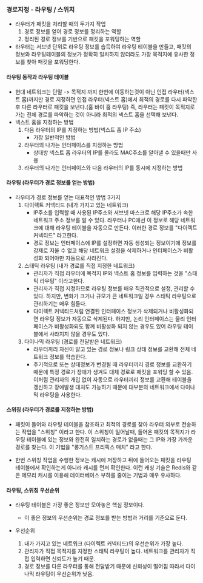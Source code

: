 ### 경로지정 - 라우팅 / 스위치

- 라우터가 패킷을 처리할 때의 두가지 작업
  1. 경로 정보를 얻어 경로 정보를 정리하는 역할
  2. 정리된 경로 정보를 기반으로 패킷을 포워딩하는 역할
- 라우터는 서브넷 단위로 라우팅 정보를 습득하여 라우팅 테이블을 만들고, 패킷의 정보와 라우팅테이블의 정보가 정확히 일치하지 않더라도
  가장 목적지에 유사한 정보를 찾아 패킷을 포워딩한다.

#### 라우팅 동작과 라우팅 테이블

- 현대 네트워크는 단말 -> 목적지 까지 한번에 이동하는것이 아닌 인접 라우터(넥스트 홉)까지만 경로 지정하면
  인접 라우터(넥스트 홉)에서 최적의 경로를 다시 파악한 후 다른 라우터로 패킷을 보낸다.(홉 바이 홉 라우팅)
  즉, 라우터는 패킷이 목적지로 가는 전체 경로를 파악하는 것이 아니라 최적의 넥스트 홉을 선택해 보낸다.
- 넥스트 홉을 지정하는 방법
  1. 다음 라우터의 IP를 지정하는 방법(넥스트 홉 IP 주소)
     - 가장 일반적인 방법
  2. 라우터의 나가는 인터페이스를 지정하는 방법
     - 상대방 넥스트 홉 라우터의 IP를 몰라도 MAC주소를 알아낼 수 있을때만 사용
  3. 라우터의 나가는 인터페이스와 다음 라우터의 IP를 동시에 지정하는 방법

#### 라우팅 (라우터가 경로 정보를 얻는 방법)

- 라우터가 경로 정보를 얻는 대표적인 방법 3가지
  1. 다이렉트 커넥티드 (내가 가지고 있는 네트워크)
     - IP주소를 입력할 때 사용된 IP주소와 서브넷 마스크로 해당 IP주소가 속한 네트워크 주소 정보를 알 수 있다.
       라우터나 PC에선 이 정보로 해당 네트워크에 대해 라우팅 테이블을 자동으로 만든다. 이러한 경로 정보를 "다이렉트 커넥티드" 라고한다.
     - 경로 정보는 인터페이스에 IP를 설정하면 자동 생성되는 정보이기에 정보를 강제로 지울 수 없고 해당 네트워크 설정을 삭제하거나 인터페이스가 비활성화 되어야만 자동으로 사라진다.
  2. 스태틱 라우팅 (내가 경로를 직접 지정한 네트워크)
     - 관리자가 직접 라우터에 목적지 IP와 넥스트 홉 정보를 입력하는 것을 "스태틱 라우팅" 이라고한다.
     - 관리자가 직접 지정하므로 라우팅 정보를 매우 직관적으로 설정, 관리할 수 있다.
       하지만, 변화가 크거나 규모가 큰 네트워크일 경우 스태틱 라우팅으로 관리하기는 매우 힘들다.
     - 다이렉트 커넥티드처럼 연결된 인터페이스 정보가 삭제되거나 비활성화되면 라우팅 정보가 자동으로 삭제된다.
       하지만, 논리 인터페이스는 물리 인터페이스가 비활성화되도 함께 비활성화 되지 않는 경우도 있어 라우팅 테이블에서 사라지지 않을 경우도 있다.
  3. 다이나믹 라우팅 (경로를 전달받은 네트워크)
     - 라우터끼리 자신이 알고 있는 경로 정보나 링크 상태 정보를 교환해 전체 네트워크 정보를 학습한다.
     - 주기적으로 또는 상태정보가 변경될 때 라우터끼리 경로 정보를 교환하기 때문에 특정 경로가 장애가 생겨도 대체 경로로 패킷을 포워딩 할 수 있음.
       이처럼 관리자의 개입 없이 자동으로 라우터끼리 정보를 교환해 테이블을 갱신하고 장애발생 대처도 가능하기 때문에 대부분의 네트워크에서 다이나믹 라우팅을 사용한다.

#### 스위칭 (라우터가 경로를 지정하는 방법)

- 패킷이 들어와 라우팅 테이블을 참조하고 최적의 경로를 찾아 라우터 외부로 전송하는 작업을 "스위칭" 이라고 한다.
  이 스위칭이 일어날때, 들어온 패킷의 목적지가 라우팅 테이블에 있는 정보와 완전히 일치하는 경로가 없을때는 그 IP와 가장 가까운 경로를 찾는다.
  이 기법을 "롱기스트 프리픽스 매치" 라고 한다.

- 한번 스위칭 작업을 수행한 정보는 캐시에 저장하고 뒤에 들어오는 패킷을 라우팅 테이블에서 확인하는게 아니라 캐시를 먼저 확인한다.
  이런 캐싱 기술은 Redis와 같은 메모리 캐시를 이용해 데이터베이스 부하를 줄이는 기법과 매우 유사하다.

#### 라우팅, 스위칭 우선순위

- 라우팅 테이블은 가장 좋은 정보만 모아놓은 핵심 정보이다.

  - 이 좋은 정보의 우선순위는 경로 정보를 받는 방법과 거리를 기준으로 둔다.

- 우선순위
  1. 내가 가지고 있는 네트워크 (다이렉트 커넥티드)의 우선순위가 가장 높다.
  2. 관리자가 직접 목적지를 지정한 스태틱 라우팅이 높다. 네트워크를 관리자가 직접 입력하면 신뢰도가 높기 때문.
  3. 경로 정보를 다른 라우터를 통해 전달받기 때문에 신뢰성이 떨어짐 따라서 다이나믹 라우팅이 우선순위가 낮음.
